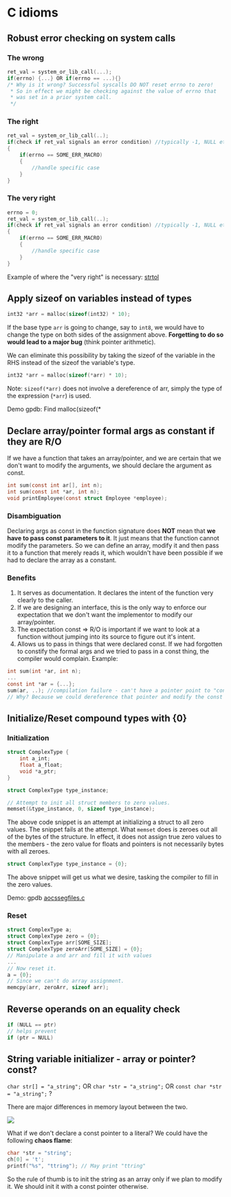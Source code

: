 # C idioms

## Robust error checking on system calls
### The wrong
```c
ret_val = system_or_lib_call(...);
if(errno) {...} OR if(errno == ...){}
/* Why is it wrong? Successful syscalls DO NOT reset errno to zero!
 * So in effect we might be checking against the value of errno that
 * was set in a prior system call.
 */
```
### The right
```c
ret_val = system_or_lib_call(..);
if(check if ret_val signals an error condition) //typically -1, NULL etc.
{
	if(errno == SOME_ERR_MACRO) 
	{
		//handle specific case
	}
}
```
### The very right
```c
errno = 0;
ret_val = system_or_lib_call(..);
if(check if ret_val signals an error condition) //typically -1, NULL etc.
{
	if(errno == SOME_ERR_MACRO) 
	{
		//handle specific case
	}
}
```
Example of where the "very right" is necessary: [strtol](https://stackoverflow.com/a/11342986)


## Apply sizeof on variables instead of types

```c
int32 *arr = malloc(sizeof(int32) * 10);
```
If the base type `arr` is going to change, say to `int8`, we would have to change the type on both sides of the assignment above. **Forgetting to do so would lead to a major bug** (think pointer arithmetic).

We can eliminate this possibility by taking the sizeof of the variable in the RHS instead of the sizeof the variable's type.

```c
int32 *arr = malloc(sizeof(*arr) * 10);
```

Note: `sizeof(*arr)` does not involve a dereference of arr, simply the type of the expression (`*arr`) is used.

Demo gpdb: Find malloc(sizeof(*

## Declare array/pointer formal args as constant if they are R/O

If we have a function that takes an array/pointer, and we are certain that we don't want to modify the arguments, we should declare the argument as const.

```c
int sum(const int ar[], int n);
int sum(const int *ar, int n);
void printEmployee(const struct Employee *employee);
```

### Disambiguation

Declaring args as const in the function signature does **NOT** mean that **we have to pass const parameters to it**. It just means that the function cannot modify the parameters. So we can define an array, modify it and then pass it to a function that merely reads it, which wouldn't have been possible if we had to declare the array as a constant.

### Benefits

1. It serves as documentation. It declares the intent of the function very clearly to the caller.
2. If we are designing an interface, this is the only way to enforce our expectation that we don't want the implementor to modify our array/pointer. 
3. The expectation const => R/O is important if we want to look at a function without jumping into its source to figure out it's intent.
4. Allows us to pass in things that were declared const. If we had forgotten to constify the formal args and we tried to pass in a const thing, the compiler would complain.
Example:

```c
int sum(int *ar, int n);
...
const int *ar = {...};
sum(ar, ..); //compilation failure - can't have a pointer point to "const" memory.
// Why? Because we could dereference that pointer and modify the const memory.
```

## Initialize/Reset compound types with {0}

### Initialization

```c
struct ComplexType {
	int a_int;
	float a_float;
	void *a_ptr;
}

struct ComplexType type_instance;

// Attempt to init all struct members to zero values.
memset(&type_instance, 0, sizeof type_instance);
```

The above code snippet is an attempt at initializing a struct to all zero values. The snippet fails at the attempt. What `memset` does is zeroes out all of the bytes of the structure. In effect, it does not assign true zero values to the members - the zero value for floats and pointers is not necessarily bytes with all zeroes.

```c
struct ComplexType type_instance = {0};
```
The above snippet will get us what we desire, tasking the compiler to fill in the zero values.

Demo: gpdb [aocssegfiles.c](https://github.com/greenplum-db/gpdb/blob/72fac8155557de71f3c5606152b22a075a853da7/src/backend/access/aocs/aocssegfiles.c#L418)

### Reset

```c
struct ComplexType a;
struct ComplexType zero = {0};
struct ComplexType arr[SOME_SIZE];
struct ComplexType zeroArr[SOME_SIZE] = {0};
// Manipulate a and arr and fill it with values
...
// Now reset it.
a = {0};
// Since we can't do array assignment.
memcpy(arr, zeroArr, sizeof arr);
```
## Reverse operands on an equality check
```c
if (NULL == ptr)
// helps prevent
if (ptr = NULL)
```

## String variable initializer - array or pointer? const?
```char str[] = "a_string";``` OR  ```char *str = "a_string";``` OR  ```const char *str = "a_string";``` ?
 
 There are major differences in memory layout between the two.
 
 ![](string_init_memory_layout.jpeg)
 
 What if we don't declare a const pointer to a literal? We could have the following **chaos flame**:
 
 ```c
 char *str = "string";
 ch[0] = 't';
 printf("%s", "ttring"); // May print "ttring"
 ```
So the rule of thumb is to init the string as an array only if we plan to modify it. We should init it with a const pointer otherwise.
